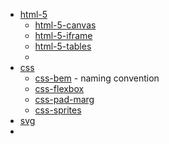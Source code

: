 - [html-5](html-5.md)
  - [html-5-canvas](html-5-canvas.md)
  - [html-5-iframe](html-5-iframe.md)
  - [html-5-tables](html-5-tables.md)
  -
- [css](css.md)
  - [css-bem](css-bem.md) - naming convention
  - [css-flexbox](css-flexbox.md)
  - [css-pad-marg](css-pad-marg.md)
  - [css-sprites](css-sprites.md)
- [svg](svg.md)
-
